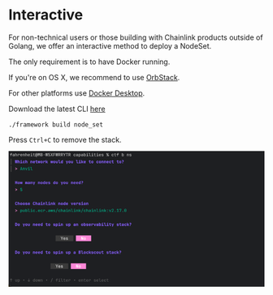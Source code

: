 # Interactive


For non-technical users or those building with Chainlink products outside of Golang, we offer an interactive method to deploy a NodeSet.

The only requirement is to have Docker running. 

If you're on OS X, we recommend to use [OrbStack](https://orbstack.dev/).

For other platforms use [Docker Desktop](https://www.docker.com/products/docker-desktop/).

Download the latest CLI [here](https://github.com/smartcontractkit/chainlink-testing-framework/releases/tag/framework%2Fv0.1.6)

```
./framework build node_set
```
Press `Ctrl+C` to remove the stack.

![img.png](images/interactive-node-set.png)